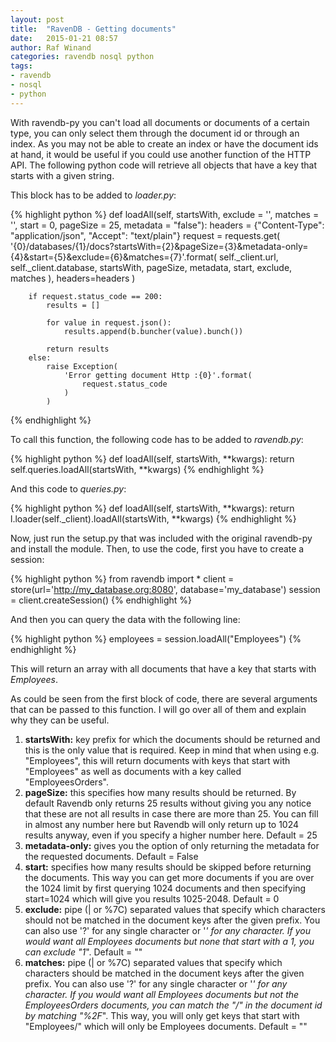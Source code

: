 ```yaml
---
layout: post
title:  "RavenDB - Getting documents"
date:   2015-01-21 08:57
author: Raf Winand
categories: ravendb nosql python
tags:
- ravendb
- nosql
- python
---
```

With ravendb-py you can't load all documents or documents of a certain type, you can only select them through the document id or through an index. As you may not be able to create an index or have the document ids at hand, it would be useful if you could use another function of the HTTP API. The following python code will retrieve all objects that have a key that starts with a given string.

This block has to be added to *loader.py*:

{% highlight python %}
def loadAll(self, startsWith, exclude = '', matches = '', start = 0, pageSize = 25, metadata = "false"):
        headers = {"Content-Type": "application/json", "Accept": "text/plain"}
        request = requests.get(
            '{0}/databases/{1}/docs?startsWith={2}&pageSize={3}&metadata-only={4}&start={5}&exclude={6}&matches={7}'.format(
                self._client.url,
                self._client.database,
                startsWith,
                pageSize,
                metadata,
                start,
                exclude,
                matches
            ),
            headers=headers
        )

        if request.status_code == 200:
            results = []

            for value in request.json():
                results.append(b.buncher(value).bunch())

            return results
        else:
            raise Exception(
                'Error getting document Http :{0}'.format(
                    request.status_code
                )
            )
{% endhighlight %}

To call this function, the following code has to be added to *ravendb.py*:

{% highlight python %}
def loadAll(self, startsWith, **kwargs):
  return self.queries.loadAll(startsWith, **kwargs)
{% endhighlight %}

And this code to *queries.py*:

{% highlight python %}
def loadAll(self, startsWith, **kwargs):
  return l.loader(self._client).loadAll(startsWith, **kwargs)
{% endhighlight %}

Now, just run the setup.py that was included with the original ravendb-py and install the module. Then, to use the code, first you have to create a session:

{% highlight python %}
from ravendb import *
client = store(url='http://my_database.org:8080', database='my_database')
session = client.createSession()
{% endhighlight %}

And then you can query the data with the following line:

{% highlight python %}
employees = session.loadAll("Employees")
{% endhighlight %}

This will return an array with all documents that have a key that starts with *Employees*.

As could be seen from the first block of code, there are several arguments that can be passed to this function. I will go over all of them and explain why they can be useful.

1. **startsWith:** key prefix for which the documents should be returned and this is the only value that is required. Keep in mind that when using e.g. "Employees", this will return documents with keys that start with "Employees" as well as documents with a key called "EmployeesOrders".
1. **pageSize:** this specifies how many results should be returned. By default Ravendb only returns 25 results without giving you any notice that these are not all results in case there are more than 25. You can fill in almost any number here but Ravendb will only return up to 1024 results anyway, even if you specify a higher number here. Default = 25
1. **metadata-only:** gives you the option of only returning the metadata for the requested documents. Default = False
1. **start:** specifies how many results should be skipped before returning the documents. This way you can get more documents if you are over the 1024 limit by first querying 1024 documents and then specifying start=1024 which will give you results 1025-2048. Default = 0
1. **exclude:** pipe (\| or %7C) separated values that specify which characters should not be matched in the document keys after the given prefix. You can also use '?' for any single character or '*' for any character. If you would want all Employees documents but none that start with a 1, you can exclude "1*". Default = ""
1. **matches:** pipe (\| or %7C) separated values that specify which characters should be matched in the document keys after the given prefix. You can also use '?' for any single character or '*' for any character. If you would want all Employees documents but not the EmployeesOrders documents, you can match the "/" in the document id by matching "%2F*". This way, you will only get keys that start with "Employees/" which will only be Employees documents. Default = ""
